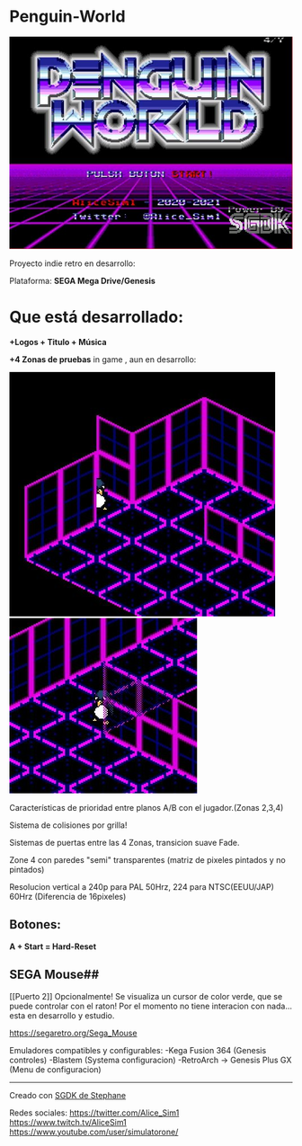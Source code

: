 # Penguin-World

![Titulo](https://raw.githubusercontent.com/alicesim1/Penguin-World/main/screenshot/titulo.jpg)

Proyecto indie retro en desarrollo:

Plataforma: **SEGA Mega Drive/Genesis**

# Que está desarrollado: #
**+Logos + Titulo + Música**

**+4 Zonas de pruebas** in game , aun en desarrollo:

![Test Zone 2](https://raw.githubusercontent.com/alicesim1/Penguin-World/main/screenshot/Zona2.JPG)
![Test Zone 4](https://raw.githubusercontent.com/alicesim1/Penguin-World/main/screenshot/Zona4.JPG)

Características de prioridad entre planos A/B con el jugador.(Zonas 2,3,4)

Sistema de colisiones por grilla!

Sistemas de puertas entre las 4 Zonas, transicion suave Fade.

Zone 4 con paredes "semi" transparentes (matriz de pixeles pintados y no pintados)

Resolucion vertical a 240p para PAL 50Hrz, 224 para NTSC(EEUU/JAP) 60Hrz (Diferencia de 16pixeles)

## Botones: ##
**A + Start = Hard-Reset**


## SEGA Mouse##
[[Puerto 2]] Opcionalmente!
Se visualiza un cursor de color verde, que se puede controlar con el raton!
Por el momento no tiene interacion con nada... esta en desarrollo y estudio.

https://segaretro.org/Sega_Mouse

Emuladores compatibles y configurables:
-Kega Fusion 364 (Genesis controles)
-Blastem (Systema configuracion)
-RetroArch -> Genesis Plus GX (Menu de configuracion)

----------------------------------------------------------

Creado con [SGDK de Stephane](https://github.com/Stephane-D/SGDK)


Redes sociales:
https://twitter.com/Alice_Sim1
https://www.twitch.tv/AliceSim1
https://www.youtube.com/user/simulatorone/
